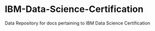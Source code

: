 # IBM-Data-Science-Certification
Data Repository for docs pertaining to IBM Data Science Certification

